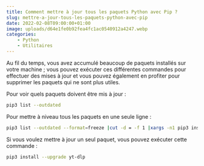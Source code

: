 ```yaml
---
title: Comment mettre à jour tous les paquets Python avec Pip ?
slug: mettre-a-jour-tous-les-paquets-python-avec-pip
date: 2022-02-08T09:00:00+01:00
image: uploads/d64e1fe0b92fea4fc1ac0540912a4247.webp
categories:
    - Python
    - Utilitaires
---
```


Au fil du temps, vous avez accumulé beaucoup de paquets installés sur votre machine ; vous pouvez exécuter ces différentes commandes pour effectuer des mises à jour et vous pouvez également en profiter pour supprimer les paquets qui ne sont plus utiles.

Pour voir quels paquets doivent être mis à jour :

```bash
pip3 list --outdated
```

Pour mettre à niveau tous les paquets en une seule ligne :

```bash
pip3 list --outdated --format=freeze |cut -d = -f 1 |xargs -n1 pip3 install --upgrade
```

Si vous voulez mettre à jour un seul paquet, vous pouvez exécuter cette commande :

```bash
pip3 install --upgrade yt-dlp
```